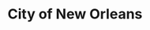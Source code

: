 ---
title: City of New Orleans
state: Louisiana
description: The data is supplied by the City of New Orleans.
logo: https://upload.wikimedia.org/wikipedia/commons/7/75/Seal_of_New_Orleans%2C_Louisiana.png
---